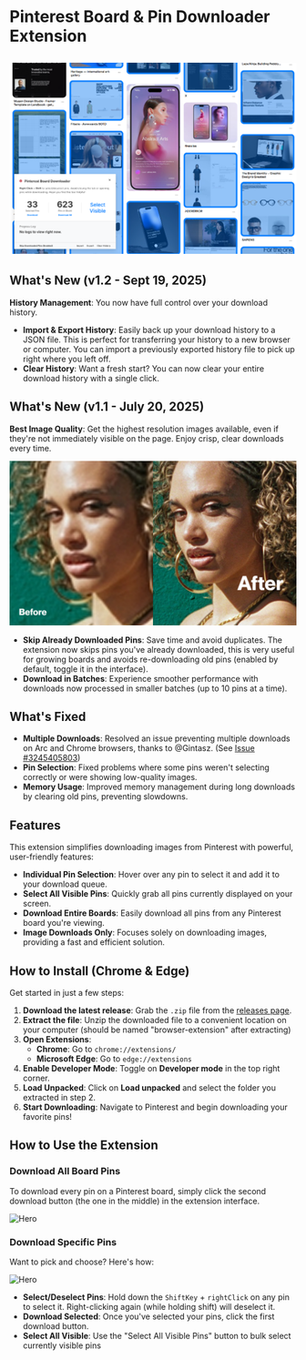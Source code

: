 # Pinterest Board & Pin Downloader Extension

## ![Hero](./readme-assets/download.png)

## What's New (v1.2 - Sept 19, 2025)

**History Management**: You now have full control over your download history.

-   **Import & Export History**: Easily back up your download history to a JSON file. This is perfect for transferring your history to a new browser or computer. You can import a previously exported history file to pick up right where you left off.
-   **Clear History**: Want a fresh start? You can now clear your entire download history with a single click.

## What's New (v1.1 - July 20, 2025)

**Best Image Quality**: Get the highest resolution images available, even if they're not immediately visible on the page. Enjoy crisp, clear downloads every time.

![Hero](./readme-assets/image-8.png)

-   **Skip Already Downloaded Pins**: Save time and avoid duplicates. The extension now skips pins you've already downloaded, this is very useful for growing boards and avoids re-downloading old pins (enabled by default, toggle it in the interface).
-   **Download in Batches**: Experience smoother performance with downloads now processed in smaller batches (up to 10 pins at a time).

## What's Fixed

-   **Multiple Downloads**: Resolved an issue preventing multiple downloads on Arc and Chrome browsers, thanks to @Gintasz. (See [Issue #3245405803](https://github.com/rrokutaro/pinterest-board-downloader/pull/2#issue-3245405803))
-   **Pin Selection**: Fixed problems where some pins weren't selecting correctly or were showing low-quality images.
-   **Memory Usage**: Improved memory management during long downloads by clearing old pins, preventing slowdowns.

## Features

This extension simplifies downloading images from Pinterest with powerful, user-friendly features:

-   **Individual Pin Selection**: Hover over any pin to select it and add it to your download queue.
-   **Select All Visible Pins**: Quickly grab all pins currently displayed on your screen.
-   **Download Entire Boards**: Easily download all pins from any Pinterest board you're viewing.
-   **Image Downloads Only**: Focuses solely on downloading images, providing a fast and efficient solution.

## How to Install (Chrome & Edge)

Get started in just a few steps:

1.  **Download the latest release**: Grab the `.zip` file from the [releases page](https://github.com/rrokutaro/pinterest-board-downloader/releases).
2.  **Extract the file**: Unzip the downloaded file to a convenient location on your computer (should be named "browser-extension" after extracting)
3.  **Open Extensions**:
    -   **Chrome**: Go to `chrome://extensions/`
    -   **Microsoft Edge**: Go to `edge://extensions`
4.  **Enable Developer Mode**: Toggle on **Developer mode** in the top right corner.
5.  **Load Unpacked**: Click on **Load unpacked** and select the folder you extracted in step 2.
6.  **Start Downloading**: Navigate to Pinterest and begin downloading your favorite pins!

## How to Use the Extension

### Download All Board Pins

To download every pin on a Pinterest board, simply click the second download button (the one in the middle) in the extension interface.

![Hero](./readme-assets/board.gif)
<br>

### Download Specific Pins

Want to pick and choose? Here's how:

![Hero](./readme-assets/single.gif)

-   **Select/Deselect Pins**: Hold down the `ShiftKey` + `rightClick` on any pin to select it. Right-clicking again (while holding shift) will deselect it.
-   **Download Selected**: Once you've selected your pins, click the first download button.
-   **Select All Visible**: Use the "Select All Visible Pins" button to bulk select currently visible pins
